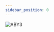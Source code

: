 ```yaml
---
sidebar_position: 0
---
```

![ABY3](https://user-images.githubusercontent.com/19542656/190571996-8500b08f-6d4e-4d3d-a0c8-7a0a50999fb0.png)
